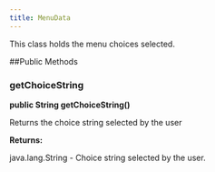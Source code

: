 ```yaml
---
title: MenuData
---
```


This class holds the menu choices selected.

##Public Methods

### getChoiceString

**public String getChoiceString()**

Returns the choice string selected by the user

**Returns:**

java.lang.String - Choice string selected by the user.


